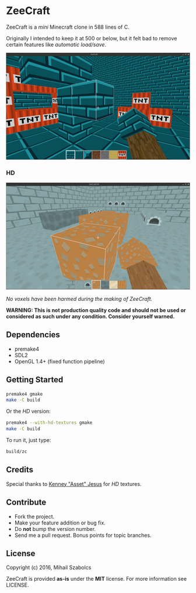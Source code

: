 ZeeCraft
========
ZeeCraft is a _mini_ Minecraft clone in 588 lines of C.

Originally I intended to keep it at 500 or below, but it felt
bad to remove certain features like *automatic load/save*.

![Screenshot](data/screenshot.png)

### HD

![Screenshot](data/screenshot_hd.png)

_No voxels have been harmed during the making of ZeeCraft._

**WARNING: This is not production quality code and should not be
used or considered as such under any condition. Consider yourself
warned.**

Dependencies
------------
* premake4
* SDL2
* OpenGL 1.4+ (fixed function pipeline)

Getting Started
---------------

```bash
premake4 gmake
make -C build
```

Or the *HD* version:

```bash
premake4 --with-hd-textures gmake
make -C build
```

To run it, just type:

```bash
build/zc
```

Credits
-------
Special thanks to [Kenney "Asset" Jesus](http://kenney.nl) for *HD* textures.

Contribute
----------
* Fork the project.
* Make your feature addition or bug fix.
* Do **not** bump the version number.
* Send me a pull request. Bonus points for topic branches.

License
-------
Copyright (c) 2016, Mihail Szabolcs

ZeeCraft is provided **as-is** under the **MIT** license.
For more information see LICENSE.
